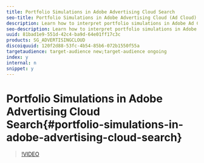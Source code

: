 ```yaml
---
title: Portfolio Simulations in Adobe Advertising Cloud Search
seo-title: Portfolio Simulations in Adobe Advertising Cloud (Ad Cloud) Search
description: Learn how to interpret portfolio simulations in Adobe Ad Cloud Search.
seo-description: Learn how to interpret portfolio simulations in Adobe Ad Cloud Search.
uuid: 81bad1e9-551d-42c4-ba9d-64e01ff17c3c
products: SG_ADVERTISINGCLOUD
discoiquuid: 120f2d88-53fc-4b54-85b6-072b1550f55a
targetaudience: target-audience new;target-audience ongoing
index: y
internal: n
snippet: y
---
```


# Portfolio Simulations in Adobe Advertising Cloud Search{#portfolio-simulations-in-adobe-advertising-cloud-search}

>[!VIDEO](https://video.tv.adobe.com/v/25898/?quality=12)

